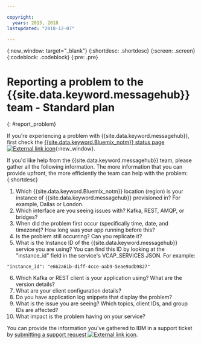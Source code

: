 ```yaml
---

copyright:
  years: 2015, 2018
lastupdated: "2018-12-07"

---
```


{:new_window: target="_blank"}
{:shortdesc: .shortdesc}
{:screen: .screen}
{:codeblock: .codeblock}
{:pre: .pre}



# Reporting a problem to the {{site.data.keyword.messagehub}} team - Standard plan
{: #report_problem}

If you're experiencing a problem with {{site.data.keyword.messagehub}}, first check the [{{site.data.keyword.Bluemix_notm}} status page ![External link icon](../../icons/launch-glyph.svg "External link icon")](https://console.bluemix.net/status){:new_window}. 

If you'd like help from the {{site.data.keyword.messagehub}} team, please gather all the following information. The more information that you can provide upfront, the more efficiently the team can help with the problem:
{:shortdesc}

1. Which {{site.data.keyword.Bluemix_notm}} location (region) is your instance of {{site.data.keyword.messagehub}} provisioned in?  For example, Dallas or London. 
2. Which interface are you seeing issues with? Kafka, REST, AMQP, or bridges?
3. When did the problem first occur (specifically time, date, and timezone)? How long was your app running before this?
4. Is the problem still occurring? Can you replicate it?
5. What is the Instance ID of the {{site.data.keyword.messagehub}} service you are using? 
You can find this ID by looking at the "instance_id" field in the service's VCAP_SERVICES JSON. For example:
 ```
 "instance_id": "e662a61b-d1ff-4cce-aab9-5eae9adb9827"
 ```
6. Which Kafka or REST client is your application using? What are the version details?
7. What are your client configuration details?
8. Do you have application log snippets that display the problem?
9. What is the issue you are seeing? Which topics, client IDs, and group IDs are affected?
10. What impact is the problem having on your service?


You can provide the information you've gathered to IBM in a support ticket by [submitting a support request ![External link icon](../../icons/launch-glyph.svg "External link icon")](/docs/get-support/howtogetsupport.html#opentechcase).







